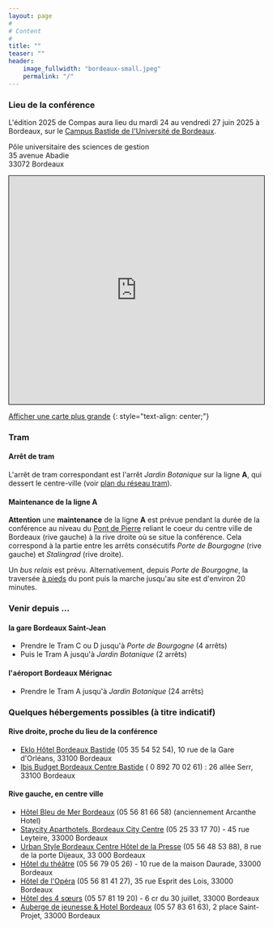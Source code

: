 ```yaml
---
layout: page
#
# Content
#
title: ""
teaser: ""
header:
    image_fullwidth: "bordeaux-small.jpeg"
    permalink: "/"
---
```


### **Lieu de la conférence**

L'édition 2025 de Compas aura lieu du mardi 24 au vendredi 27 juin
2025 à Bordeaux, sur le [Campus Bastide de l'Université de
Bordeaux](https://www.u-bordeaux.fr/campus/decouvrir-les-campus/campus-bastide).

Pôle universitaire des sciences de gestion<br>
35 avenue Abadie<br>
33072 Bordeaux

<iframe width="100%" height="450" src="https://www.openstreetmap.org/export/embed.html?bbox=-0.5601525306701661%2C44.843765295110906%2C-0.5548954010009767%2C44.84619000442194&amp;layer=mapnik&amp;marker=44.844977662523654%2C-0.5575239658355713" style="border: 1px solid black"></iframe>

[Afficher une carte plus grande](https://www.openstreetmap.org/?mlat=44.844978&amp;mlon=-0.557524#map=19/44.844978/-0.557524)
{: style="text-align: center;"}

### Tram

#### Arrêt de tram

L'arrêt de tram correspondant est l'arrêt *Jardin Botanique* sur la ligne **A**, qui dessert le centre-ville (voir [plan du réseau tram](https://www.infotbm.com/sites/default/files/medias/images/GD_PLAN_TRAM_2023_HD_0.jpg)).

#### Maintenance de la ligne A

**Attention** une **maintenance** de la ligne **A** est prévue pendant
la durée de la conférence au niveau du [Pont de
Pierre](https://fr.wikipedia.org/wiki/Pont_de_pierre_(Bordeaux))
reliant le coeur du centre ville de Bordeaux (rive gauche) à la rive
droite où se situe la conférence. Cela correspond à la partie entre
les arrêts consécutifs *Porte de Bourgogne* (rive gauche) et
*Stalingrad* (rive droite).

Un *bus relais* est prévu. Alternativement, depuis *Porte de
Bourgogne*, la traversée [à pieds](https://www.openstreetmap.org/directions?engine=graphhopper_foot&route=44.83724%2C-0.56624%3B44.84498%2C-0.55753#map=16/44.84114/-0.56206&layers=H) du pont puis la marche jusqu'au site
est d'environ 20 minutes.

### Venir depuis ...

#### la gare Bordeaux Saint-Jean

- Prendre le Tram C ou D jusqu'à *Porte de Bourgogne* (4 arrêts)
- Puis le Tram A jusqu'à *Jardin Botanique* (2 arrêts)

#### l'aéroport Bordeaux Mérignac

- Prendre le Tram A jusqu'à *Jardin Botanique* (24 arrêts)

### Quelques hébergements possibles (à titre indicatif)

#### Rive droite, proche du lieu de la conférence
- [Eklo Hôtel Bordeaux Bastide](https://www.eklohotels.com/bordeaux) (05 35 54 52 54), 10 rue de la Gare d'Orléans, 33100 Bordeaux
- [Ibis Budget Bordeaux Centre Bastide](https://all.accor.com/hotel/6312/index.fr.shtml) ( 0 892 70 02 61) : 26 allée Serr, 33100 Bordeaux

#### Rive gauche, en centre ville
- [Hôtel Bleu de Mer Bordeaux](https://acanthe-hotel-bordeaux.com/) (05 56 81 66 58) (anciennement Arcanthe Hotel)
- [Staycity Aparthotels, Bordeaux City Centre](https://www.staycity.com/fr/bordeaux/centre-ville?gad_source=1&gclid=CjwKCAiA2cu9BhBhEiwAft6IxMfi3Fv69sLnG7KJj_MX_ppzLm7CJvdDb4Kxu_ZZs4bzjjfbPNuNeRoCX_YQAvD_BwE) (05 25 33 17 70) - 45 rue Leyteire, 33000 Bordeaux
- [Urban Style Bordeaux Centre Hôtel de la Presse](https://hoteldelapresse.com/) (05 56 48 53 88), 8 rue de la porte Dijeaux, 33 000 Bordeaux
- [Hôtel du théâtre](http://www.hotel-du-theatre.com/) (05 56 79 05 26) - 10 rue de la maison Daurade, 33000 Bordeaux
- [Hôtel de l'Opéra](https://opera.hotel-bordeaux-centre.com/) (05 56 81 41 27), 35 rue Esprit des Lois, 33000 Bordeaux
- [Hôtel des 4 sœurs](http://hotel-bordeaux-centre.com/) (05 57 81 19 20) - 6 cr du 30 juillet, 33000 Bordeaux
- [Auberge de jeunesse & Hotel Bordeaux](https://centralhostel.fr/nos-destinations/bordeaux/dortoir-bordeaux/) (05 57 83 61 63), 2 place Saint-Projet, 33000 Bordeaux

<!-- ### **Venir à Nantes** -->

<!-- Le plus simple est de venir en train. La gare SNCF de Nantes est située à 2 arrêts de tramway du lieu de la conférence. Prendre le [tramway](https://naolib.fr) direction François Mitterand ou Jamet. -->

<!-- L'aéroport de Nantes est situé au sud-ouest de la ville. [Une navette permet de rejoindre le centre-ville. Le bus est également possible.](https://www.nantes.aeroport.fr/fr/acces-et-transports/navette-aeroport) -->

<!-- ### **Se loger** -->

<!-- Le lieu de la conférence est situé en bas et au centre de la carte ci-dessous **Nantes Université UFR Médecine** dans l'ovale rouge. -->

<!-- ![Image](/venue/hotels.jpg) -->

<!-- Une [liste des hôtels du centre de Nantes est disponible](https://www.levoyageanantes.fr/sorganiser/ou-dormir/hotels-du-centre-ville/) sur le site du Voyage à Nantes. -->

<!-- Les hôtels sont en moyenne à 10-15 minutes de marche (5 minutes en bus). -->
<!-- Ils sont classés par nombre d'étoiles et les tarifs sont en conséquence. -->

